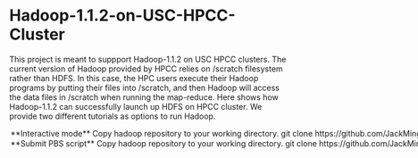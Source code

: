 # Hadoop-1.1.2-on-USC-HPCC-Cluster
This project is meant to suppport Hadoop-1.1.2 on USC HPCC clusters. The current version of Hadoop provided by HPCC relies on /scratch filesystem rather than HDFS. In this case, the HPC users execute their Hadoop programs by putting their files into /scratch, and then Hadoop will access the data files in /scratch when running the map-reduce. Here shows how Hadoop-1.1.2 can successfully launch up HDFS on HPCC cluster. We provide two different tutorials as options to run Hadoop. 

<Option 1> **Interactive mode**

1. Copy hadoop repository to your working directory.

            git clone https://github.com/JackMing/Hadoop-1.1.2-on-USC-HPCC-Cluster.git

2. In `setup-and-start-hadoop-on-hpcc`, change line 8 `HADOOP_TEMPLATE_DIR` to your working directory, specifically where your conf/ folder is.

            HADOOP_TEMPLATE_DIR=${HADOOP_TEMPLATE_DIR:-/path/to/configuration/template/dir/}

3. You need to request nodes by **qsub** and run it in the interactive mode by adding option **-I**. If you need more options, please check the main page of qsub.

            qsub -d . -l 'walltime=00:30:00,nodes=3,ppn=6,pmem=2g' -I

4. Before you start your hadoop program, you should run the following setup commands first to launch up the HDFS.

            source setup.sh
            setup-and-start-hadoop-on-hpcc

5. After the setup, you can submit your hadoop job as you want. You can also manage the HDFS by the command `hdfs`

6. If you want to verify the Hadoop operted correctly, you can try to run the following example

            hadoop jar /usr/usc/hadoop/1.1.2/hadoop-examples-1.1.2.jar pi 250 1000

7. Please remember to copy your output file out from the HDFS each time you finish your operation. The HDFS will be erased after you leave the cluster or the running time exceeds the walltime limit you set up before.

<Option 2> **Submit PBS script**

1. Copy hadoop repository to your working directory. 

            git clone https://github.com/JackMing/Hadoop-1.1.2-on-USC-HPCC-Cluster.git

2. In PBS script `hadoop-example.pbs`, modify your WORK_HOME path. 
3. The current PBS script will run the hadoop example (wordcount). If you want to run other examples, modify the corresponding paths.
4. In `setup-and-start-hadoop-on-hpcc`, change line 8 `HADOOP_TEMPLATE_DIR` to your working directory, specifically where your conf/ folder is.

            HADOOP_TEMPLATE_DIR=${HADOOP_TEMPLATE_DIR:-/path/to/configuration/template/dir/} 

5. Submit PBS script.

            qsub hadoop-example.pbs


 
